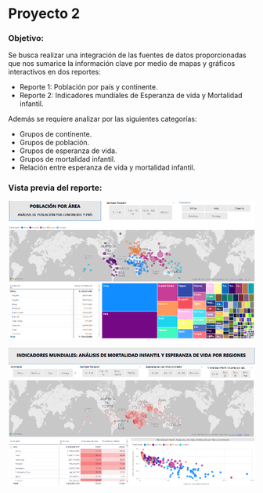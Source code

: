 # Proyecto 2

### Objetivo:

Se busca realizar una integración de las fuentes de datos proporcionadas que nos sumarice la información clave por medio de mapas y gráficos interactivos en dos reportes:
- Reporte 1: Población por país y continente.
- Reporte 2: Indicadores mundiales de Esperanza de vida y Mortalidad infantil.

Además se requiere analizar por las siguientes categorías:
- Grupos de continente.
- Grupos de población.
- Grupos de esperanza de vida.
- Grupos de mortalidad infantil.
- Relación entre esperanza de vida y mortalidad infantil.

### Vista previa del reporte:

![](https://github.com/Roberto-Mera/Power-Bi/blob/main/Proyectos_Curso_Power%20BI/2.%20Indicadores_Mundiales/Proyecto2_1.png)

![](https://github.com/Roberto-Mera/Power-Bi/blob/main/Proyectos_Curso_Power%20BI/2.%20Indicadores_Mundiales/Proyecto2_2.png)
